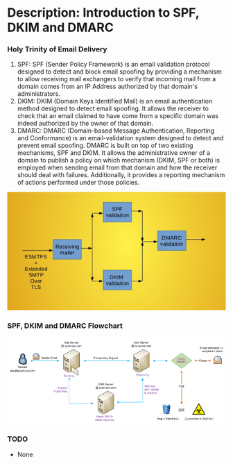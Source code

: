 # Description: Introduction to SPF, DKIM and DMARC

### Holy Trinity of Email Delivery
1. SPF: SPF (Sender Policy Framework) is an email validation protocol designed to detect and block email spoofing by 
   providing a mechanism to allow receiving mail exchangers to verify that incoming mail from a domain comes from an IP 
   Address authorized by that domain's administrators.
2. DKIM: DKIM (Domain Keys Identified Mail) is an email authentication method designed to detect email spoofing. It 
   allows the receiver to check that an email claimed to have come from a specific domain was indeed authorized by the 
   owner of that domain.
3. DMARC: DMARC (Domain-based Message Authentication, Reporting and Conformance) is an email-validation system designed 
   to detect and prevent email spoofing. DMARC is built on top of two existing mechanisms, SPF and DKIM. It allows the 
   administrative owner of a domain to publish a policy on which mechanism (DKIM, SPF or both) is employed when sending 
   email from that domain and how the receiver should deal with failures. Additionally, it provides a reporting 
   mechanism of actions performed under those policies.

![](images/spf-dkim-dmarc-trinity.jpg)

### SPF, DKIM and DMARC Flowchart
![](images/spf-dkim-dmarc-flowchart.png)
    
### TODO
* None
